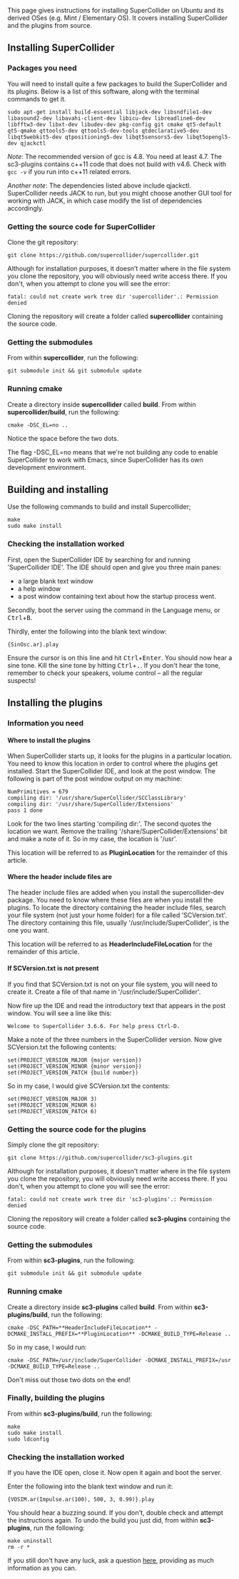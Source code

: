 This page gives instructions for installing SuperCollider on Ubuntu and its derived OSes (e.g. Mint / Elementary OS). It covers installing SuperCollider and the plugins from source.

## Installing SuperCollider
### Packages you need
You will need to install quite a few packages to build the SuperCollider and its plugins. Below is a list of this software, along with the terminal commands to get it.

    sudo apt-get install build-essential libjack-dev libsndfile1-dev libasound2-dev libavahi-client-dev libicu-dev libreadline6-dev libfftw3-dev libxt-dev libudev-dev pkg-config git cmake qt5-default qt5-qmake qttools5-dev qttools5-dev-tools qtdeclarative5-dev libqt5webkit5-dev qtpositioning5-dev libqt5sensors5-dev libqt5opengl5-dev qjackctl

*Note*: The recommended version of gcc is 4.8. You need at least 4.7. The sc3-plugins contains c++11 code that does not build with v4.6. Check with `gcc -v` if you run into c++11 related errors.

*Another note*: The dependencies listed above include qjackctl. SuperCollider needs JACK to run, but you might choose another GUI tool for working with JACK, in which case modify the list of dependencies accordingly.

### Getting the source code for SuperCollider
Clone the git repository:

    git clone https://github.com/supercollider/supercollider.git

Although for installation purposes, it doesn't matter where in the file system you clone the repository, you will obviously need write access there. If you don't, when you attempt to clone you will see the error:

    fatal: could not create work tree dir 'supercollider'.: Permission denied

Cloning the repository will create a folder called **supercollider** containing the source code.
### Getting the submodules
From within **supercollider**, run the following:

    git submodule init && git submodule update

### Running cmake
Create a directory inside **supercollider** called **build**. From within **supercollider/build**, run the following:

    cmake -DSC_EL=no ..

Notice the space before the two dots.

The flag -DSC_EL=no means that we're not building any code to enable SuperCollider to work with Emacs, since SuperCollider has its own development environment.

## Building and installing
Use the following commands to build and install Supercollider;

    make
    sudo make install

### Checking the installation worked
First, open the SuperCollider IDE by searching for and running 'SuperCollider IDE'. The IDE should open and give you three main panes:
* a large blank text window
* a help window
* a post window containing text about how the startup process went.

Secondly, boot the server using the command in the Language menu, or <kbd>Ctrl</kbd>+<kbd>B</kbd>.

Thirdly, enter the following into the blank text window:

    {SinOsc.ar}.play

Ensure the cursor is on this line and hit <kbd>Ctrl</kbd>+<kbd>Enter</kbd>. You should now hear a sine tone. Kill the sine tone by hitting <kbd>Ctrl</kbd>+<kbd>.</kbd>.
If you don't hear the tone, remember to check your speakers, volume control – all the regular suspects!

## Installing the plugins
### Information you need
#### Where to install the plugins
When SuperCollider starts up, it looks for the plugins in a particular location. You need to know this location in order to control where the plugins get installed.
Start the SuperCollider IDE, and look at the post window. The following is part of the post window output on my machine: 

    NumPrimitives = 679
    compiling dir: '/usr/share/SuperCollider/SCClassLibrary'
    compiling dir: '/usr/share/SuperCollider/Extensions'
    pass 1 done

Look for the two lines starting 'compiling dir:'. The second quotes the location we want. Remove the trailing '/share/SuperCollider/Extensions' bit and make a note of it. So in my case, the location is '/usr'.

This location will be referred to as **PluginLocation** for the remainder of this article.
#### Where the header include files are
The header include files are added when you install the supercollider-dev package. You need to know where these files are when you install the plugins.
To locate the directory containing the header include files, search your file system (not just your home folder) for a file called 'SCVersion.txt'. The directory containing this file, usually '/usr/include/SuperCollider', is the one you want.

This location will be referred to as **HeaderIncludeFileLocation** for the remainder of this article.

#### If SCVersion.txt is not present
If you find that SCVersion.txt is not on your file system, you will need to create it. Create a file of that name in '/usr/include/SuperCollider'.

Now fire up the IDE and read the introductory text that appears in the post window. You will see a line like this:

    Welcome to SuperCollider 3.6.6. For help press Ctrl-D.

Make a note of the three numbers in the SuperCollider version. Now give SCVersion.txt the following contents:

    set(PROJECT_VERSION_MAJOR {major version})
    set(PROJECT_VERSION_MINOR {minor version})
    set(PROJECT_VERSION_PATCH {build number})

So in my case, I would give SCVersion.txt the contents:

    set(PROJECT_VERSION_MAJOR 3)
    set(PROJECT_VERSION_MINOR 6)
    set(PROJECT_VERSION_PATCH 6)

### Getting the source code for the plugins
Simply clone the git repository:

    git clone https://github.com/supercollider/sc3-plugins.git

Although for installation purposes, it doesn't matter where in the file system you clone the repository, you will obviously need write access there. If you don't, when you attempt to clone you will see the error:

    fatal: could not create work tree dir 'sc3-plugins'.: Permission denied

Cloning the repository will create a folder called **sc3-plugins** containing the source code.
### Getting the submodules
From within **sc3-plugins**, run the following:

    git submodule init && git submodule update

### Running cmake
Create a directory inside **sc3-plugins** called **build**. From within **sc3-plugins/build**, run the following:

    cmake -DSC_PATH=**HeaderIncludeFileLocation** -DCMAKE_INSTALL_PREFIX=**PluginLocation** -DCMAKE_BUILD_TYPE=Release ..

So in my case, I would run:

    cmake -DSC_PATH=/usr/include/SuperCollider -DCMAKE_INSTALL_PREFIX=/usr -DCMAKE_BUILD_TYPE=Release ..

Don't miss out those two dots on the end!
### Finally, building the plugins
From within **sc3-plugins/build**, run the following:

    make
    sudo make install
    sudo ldconfig

### Checking the installation worked
If you have the IDE open, close it. Now open it again and boot the server.

Enter the following into the blank text window and run it:

    {VOSIM.ar(Impulse.ar(100), 500, 3, 0.99)}.play

You should hear a buzzing sound. If you don't, double check and attempt the instructions again. To undo the build you just did, from within **sc3-plugins**, run the following:

    make uninstall
    rm -r *

If you still don't have any luck, ask a question [here](http://new-supercollider-mailing-lists-forums-use-these.2681727.n2.nabble.com/SuperCollider-Users-New-Use-this-f2676391.html), providing as much information as you can.